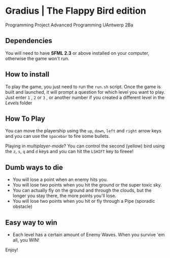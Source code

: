 # Gradius | The Flappy Bird edition
Programming Project Advanced Programming UAntwerp 2Ba

## Dependencies
You will need to have **SFML 2.3** or above installed on your computer, otherwise the game won't run. 

## How to install
To play the game, you just need to run the ```run.sh``` script. 
Once the game is built and launched, it will prompt a question for which level you want to play.
Just enter ``1`` , ``2``  or ``3`` , or another number if you created a different level in the *Levels* folder


## How To Play
You can move the playership using the ``up``, ``down``, ``left``  and ``right``  arrow keys
and you can use the ``spacebar`` to fire some bullets.   

Playing in *multiplayer-mode*? You can control the second (yellow)  bird using the ``z``, ``s``, ``q`` and ``d`` 
keys and you can hit the ```LSHIFT``` key to fireee!

## Dumb ways to die
- You will lose a point when an enemy hits you.  
- You will lose two points when you hit the ground or the super toxic sky. 
- You can actually fly on the ground and through the clouds, but 
the longer you stay there, the more points you'll lose. 
- You will lose two points when you hit or fly through a Pipe (sporadic obstacle)

## Easy way to win
- Each level has a certain amount of Enemy Waves. When you survive 'em all, you WIN!

 Enjoy!